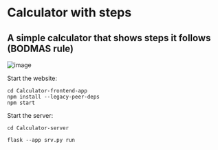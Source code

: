 # Calculator with steps
## A simple calculator that shows steps it follows (BODMAS rule)
![image](https://github.com/Sanjay-kc/Calculator/assets/70278117/2f9ac593-4695-41e1-af0d-b3e5484cac22)


Start the website:
```
cd Calculator-frontend-app
npm install --legacy-peer-deps
npm start
```
Start the server:
```
cd Calculator-server

flask --app srv.py run
```
